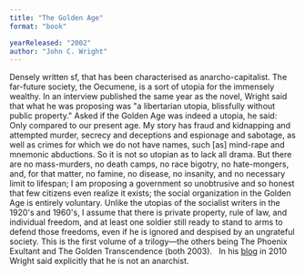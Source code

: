 ```yaml
---
title: "The Golden Age"
format: "book"

yearReleased: "2002"
author: "John C. Wright"
---
```

Densely written sf, that has been characterised as anarcho-capitalist.  The far-future society, the Oecumene, is a sort of utopia for the immensely  wealthy. In an interview published the same year as the novel, Wright said that  what he was proposing was "a libertarian utopia, blissfully without public  property." Asked if the Golden Age was indeed a utopia, he said: 
 
Only compared to our present age. My story has fraud and  kidnapping and attempted murder, secrecy and deceptions and espionage and  sabotage, as well as crimes for which we do not have names, such [as] mind-rape  and mnemonic abductions. So it is not so utopian as to lack all drama. 
But there are no mass-murders, no death camps, no race  bigotry, no hate-mongers, and, for that matter, no famine, no disease, no  insanity, and no necessary limit to lifespan; I am proposing a government so  unobtrusive and so honest that few citizens even realize it exists; the social  organization in the Golden Age is entirely voluntary. 
Unlike the utopias of the socialist writers in the 1920's  and 1960's, I assume that there is private property, rule of law, and individual  freedom, and at least one soldier still ready to stand to arms to defend those  freedoms, even if he is ignored and despised by an ungrateful society. 
This is the first volume of a trilogy—the others being The Phoenix Exultant and The Golden  Transcendence (both 2003).
 
In his <a href="http://www.scifiwright.com/2010/01/the-reason-why-i-am-not-an-anarchist/"> blog</a> in 2010 Wright said explicitly that he is not an anarchist.
 